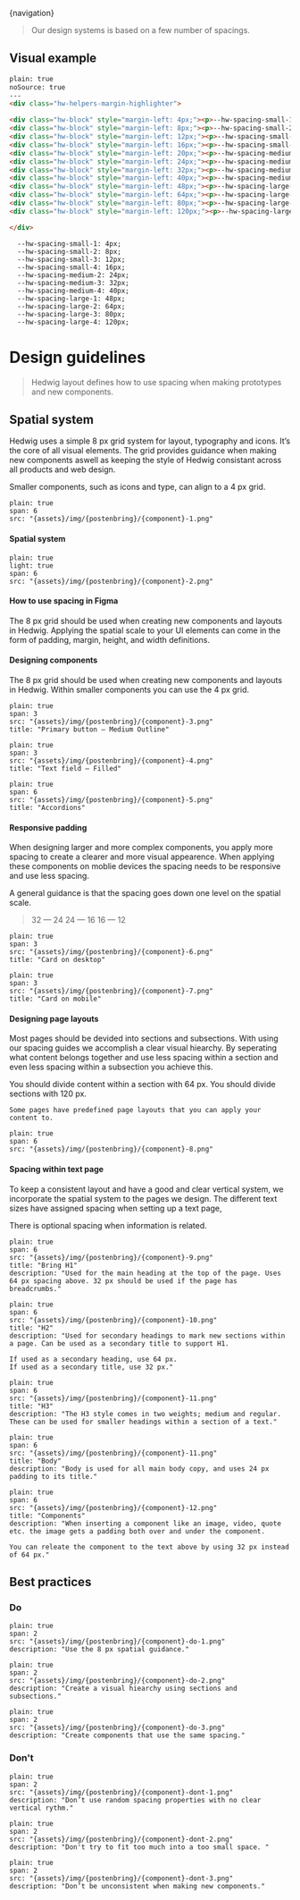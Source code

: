 {navigation}



> Our design systems is based on a few number of spacings.

## Visual example

```html
plain: true
noSource: true
---
<div class="hw-helpers-margin-highlighter">

<div class="hw-block" style="margin-left: 4px;"><p>--hw-spacing-small-1</p></div>
<div class="hw-block" style="margin-left: 8px;"><p>--hw-spacing-small-2</p></div>
<div class="hw-block" style="margin-left: 12px;"><p>--hw-spacing-small-3</p></div>
<div class="hw-block" style="margin-left: 16px;"><p>--hw-spacing-small-4</p></div>
<div class="hw-block" style="margin-left: 20px;"><p>--hw-spacing-medium-1</p></div>
<div class="hw-block" style="margin-left: 24px;"><p>--hw-spacing-medium-2</p></div>
<div class="hw-block" style="margin-left: 32px;"><p>--hw-spacing-medium-3</p></div>
<div class="hw-block" style="margin-left: 40px;"><p>--hw-spacing-medium-4</p></div>
<div class="hw-block" style="margin-left: 48px;"><p>--hw-spacing-large-1</p></div>
<div class="hw-block" style="margin-left: 64px;"><p>--hw-spacing-large-2</p></div>
<div class="hw-block" style="margin-left: 80px;"><p>--hw-spacing-large-3</p></div>
<div class="hw-block" style="margin-left: 120px;"><p>--hw-spacing-large-4</p></div>

</div>
```

```code
  --hw-spacing-small-1: 4px;
  --hw-spacing-small-2: 8px;
  --hw-spacing-small-3: 12px;
  --hw-spacing-small-4: 16px;
  --hw-spacing-medium-2: 24px;
  --hw-spacing-medium-3: 32px;
  --hw-spacing-medium-4: 40px;
  --hw-spacing-large-1: 48px;
  --hw-spacing-large-2: 64px;
  --hw-spacing-large-3: 80px;
  --hw-spacing-large-4: 120px;
```



# Design guidelines

> Hedwig layout defines how to use spacing when making prototypes and new components.


## Spatial system

Hedwig uses a simple 8 px grid system for layout, typography and icons. It’s the core of all visual elements. The grid provides guidance when making new components aswell as keeping the style of Hedwig consistant across all products and web design.  

Smaller components, such as icons and type, can align to a 4 px grid.


```image
plain: true
span: 6
src: "{assets}/img/{postenbring}/{component}-1.png"
```



#### Spatial system
```image
plain: true
light: true
span: 6
src: "{assets}/img/{postenbring}/{component}-2.png"
```


#### How to use spacing in Figma

The 8 px grid should be used when creating new components and layouts in Hedwig. Applying the spatial scale to your UI elements can come in the form of padding, margin, height, and width definitions.



#### Designing components

The 8 px grid should be used when creating new components and layouts in Hedwig. Within smaller components you can use the 4 px grid. 



```image
plain: true
span: 3
src: "{assets}/img/{postenbring}/{component}-3.png"
title: "Primary button – Medium Outline"
```
```image
plain: true
span: 3
src: "{assets}/img/{postenbring}/{component}-4.png"
title: "Text field – Filled"
```

```image
plain: true
span: 6
src: "{assets}/img/{postenbring}/{component}-5.png"
title: "Accordions"
```


#### Responsive padding

When designing larger and more complex components, you apply more spacing to create a clearer and more visual appearence. When applying these components on moblie devices the spacing needs to be responsive and use less spacing.

A general guidance is that the spacing goes down one level on the spatial scale.


> 32 — 24
> 24 — 16
> 16 — 12


```image
plain: true
span: 3
src: "{assets}/img/{postenbring}/{component}-6.png"
title: "Card on desktop"
```
```image
plain: true
span: 3
src: "{assets}/img/{postenbring}/{component}-7.png"
title: "Card on mobile"
```


#### Designing page layouts

Most pages should be devided into sections and subsections. With using our spacing guides we accomplish a clear visual hiearchy. By seperating what content belongs together and use less spacing within a section and even less spacing within a subsection you achieve this. 

You should divide content within a section with 64 px.
You should divide sections with 120 px. 

```hint|neutral
Some pages have predefined page layouts that you can apply your content to.
```

```image
plain: true
span: 6
src: "{assets}/img/{postenbring}/{component}-8.png"
```




#### Spacing within text page

To keep a consistent layout and have a good and clear vertical system, we incorporate the spatial system to the pages we design. The different text sizes have assigned spacing when setting up a text page, 

There is optional spacing when information is related.




```image
plain: true
span: 6
src: "{assets}/img/{postenbring}/{component}-9.png"
title: "Bring H1"
description: "Used for the main heading at the top of the page. Uses 64 px spacing above. 32 px should be used if the page has breadcrumbs."
```



```image
plain: true
span: 6
src: "{assets}/img/{postenbring}/{component}-10.png"
title: "H2"
description: "Used for secondary headings to mark new sections within a page. Can be used as a secondary title to support H1.
 
If used as a secondary heading, use 64 px. 
If used as a secondary title, use 32 px."
```




```image
plain: true
span: 6
src: "{assets}/img/{postenbring}/{component}-11.png"
title: "H3"
description: "The H3 style comes in two weights; medium and regular. These can be used for smaller headings within a section of a text."
```


```image
plain: true
span: 6
src: "{assets}/img/{postenbring}/{component}-11.png"
title: "Body"
description: "Body is used for all main body copy, and uses 24 px padding to its title."
```

```image
plain: true
span: 6
src: "{assets}/img/{postenbring}/{component}-12.png"
title: "Components"
description: "When inserting a component like an image, video, quote etc. the image gets a padding both over and under the component. 

You can releate the component to the text above by using 32 px instead of 64 px."
```







## Best practices

### Do

```image
plain: true
span: 2
src: "{assets}/img/{postenbring}/{component}-do-1.png"
description: "Use the 8 px spatial guidance."
```
```image
plain: true
span: 2
src: "{assets}/img/{postenbring}/{component}-do-2.png"
description: "Create a visual hiearchy using sections and subsections."
```
```image
plain: true
span: 2
src: "{assets}/img/{postenbring}/{component}-do-3.png"
description: "Create components that use the same spacing."
```

### Don't
  
```image
plain: true
span: 2
src: "{assets}/img/{postenbring}/{component}-dont-1.png"
description: "Don’t use random spacing properties with no clear vertical rythm."
```
```image
plain: true
span: 2
src: "{assets}/img/{postenbring}/{component}-dont-2.png"
description: "Don't try to fit too much into a too small space. "
```
```image
plain: true
span: 2
src: "{assets}/img/{postenbring}/{component}-dont-3.png"
description: "Don’t be unconsistent when making new components."
```












